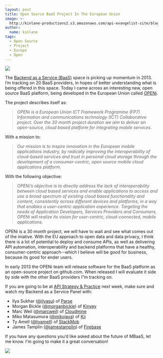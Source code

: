 ```yaml
---
layout: post
title: Open Source BaaS Project In The European Union
image: >-
  http://kinlane-productions2.s3.amazonaws.com/api-evangelist-site/blog/openi-logo.png
author:
  name: kinlane
tags:
  - Open Source
  - Project
  - Europe
  - Open
---
```

[![](https://s3.amazonaws.com/kinlane-productions2/baas/openi/openi-logo.png)](http://www.openi-ict.eu/)

The [Backend as a Service (BaaS)](/trends/baas.php "Backend as a Service") space is picking up momentum in 2013. I’m tracking on 20 BaaS providers, in hopes of better understanding what is being offered in this space. Today I came across an interesting new, open source BaaS platform, being developed in the European Union called [OPENi](http://www.openi-ict.eu/).

The project describes itself as:

> _OPENi is a European Union ICT Framework Programme (FP7) Information and communications technology (ICT) Collaborative project. Over the 30 month project duration we aim to deliver an open-source, cloud based platform for integrating mobile services._

With a mission to:

> _Our mission is to inspire innovation in the European mobile applications industry, by radically improving the interoperability of cloud-based services and trust in personal cloud storage through the development of a consumer-centric, open source mobile cloud applications platform._

With the following objective:

> _OPENi’s objective is to directly address the lack of interoperability between cloud based services and enable applications to access and use a broad spectrum of existing cloud based functionality and content, consistently across different devices and platforms, in a way that enables a user-centric application experience. Targeting the needs of Application Developers, Services Providers and Consumers, OPENi will realize its vision for user-centric, cloud-connected, mobile applications._

OPENi is a 30 month project, we will have to wait and see what comes out of the iniative. With the EU approach to open data and data privacy, I think there is a lot of potential to deploy and consume APIs, as well as delivering API automation, interoperability and backend platforms that have a healthy, consumer-centric approach--which I believe will be good for business, because its good for ender users.

In early 2013 the OPENi team will release software for the BaaS platform as an open-source project on github.com. When released I will evaluate it side by side with the other BaaS providers I”m tracking on.

If you are going to be at [API Strategy & Practice](http://www.apistrategyconference.com/) next week, make sure and watch my Backend as a Service Panel with:

*   Ilya Sukhar ([@ilyasu](https://twitter.com/ilyasu)) of [Parse](http://www.parse.com/)
*   Morgan Bickle ([@morganbickle](https://twitter.com/morganbickle)) of [Kinvey](http://www.kinvey.com/)
*   Marc Weil ([@marcweil](https://twitter.com/marcweil)) of [Cloudmine](https://cloudmine.me/)
*   Miko Matasumura ([@mikojava](https://twitter.com/mikojava)) of [Kii](http://kii.com/)
*   Ty Amell ([@tyamell](https://twitter.com/tyamell)) of [StackMob](https://www.stackmob.com/) 
*   James Tamplin ([@jamestamplin](https://twitter.com/jamestamplin)) of [Firebase](https://www.firebase.com/)

If you have any questions you’d like asked about the future of MBaaS, let me know. I'm going to make it a great conversation!

[![](https://s3.amazonaws.com/kinlane-productions2/baas/openi/openi-concept.png)](http://www.openi-ict.eu/open-source/)